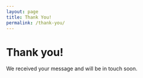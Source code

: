 ```yaml
---
layout: page
title: Thank You!
permalink: /thank-you/
---
```


# Thank you!

We received your message and will be in touch soon.
